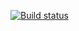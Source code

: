 [![Build status](https://ci.appveyor.com/api/projects/status/ekgacguc3k4l2e09?svg=true)](https://ci.appveyor.com/project/nionka/ajs-promises)
